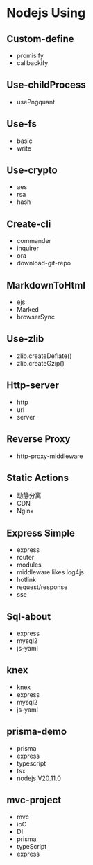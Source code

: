 # Nodejs Using

## Custom-define

- promisify
- callbackify

## Use-childProcess

- usePngquant

## Use-fs

- basic
- write

## Use-crypto

- aes
- rsa
- hash

## Create-cli

- commander
- inquirer
- ora
- download-git-repo

## MarkdownToHtml

- ejs
- Marked
- browserSync

## Use-zlib

- zlib.createDeflate()
- zlib.createGzip()

## Http-server

- http
- url
- server

## Reverse Proxy

- http-proxy-middleware

## Static Actions

- 动静分离
- CDN
- Nginx

## Express Simple

- express
- router
- modules
- middleware likes log4js
- hotlink
- request/response
- sse

## Sql-about

- express
- mysql2
- js-yaml

## knex

- knex
- express
- mysql2
- js-yaml

## prisma-demo

- prisma
- express
- typescript
- tsx
- nodejs V20.11.0

## mvc-project

- mvc
- ioC
- DI
- prisma
- typeScript
- express
